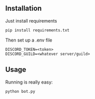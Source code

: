 ## Installation

Just install requirements

```bash
pip install requirements.txt
```

Then set up a .env file

```text
DISCORD_TOKEN=<token>
DISCORD_GUILD=<whatever server/guild>
```

## Usage

Running is really easy:

```python
python bot.py
```